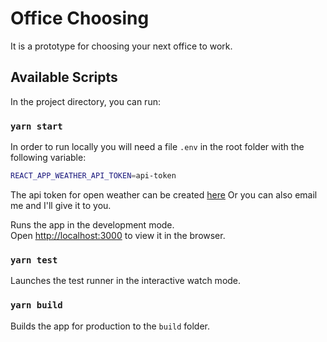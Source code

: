 # Office Choosing
It is a prototype for choosing your next office to work.

## Available Scripts

In the project directory, you can run:

### `yarn start`

In order to run locally you will need a file `.env` in the root folder with the following variable:

```sh
REACT_APP_WEATHER_API_TOKEN=api-token
```

The api token for open weather can be created [here](https://openweathermap.org/guide)
Or you can also email me and I'll give it to you.

Runs the app in the development mode.<br />
Open [http://localhost:3000](http://localhost:3000) to view it in the browser.

### `yarn test`

Launches the test runner in the interactive watch mode.

### `yarn build`

Builds the app for production to the `build` folder.
